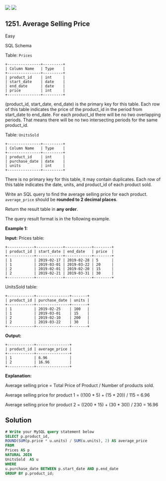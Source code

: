 [![](https://img.shields.io/github/stars/javadev/LeetCode-in-Kotlin?label=Stars&style=flat-square)](https://github.com/javadev/LeetCode-in-Kotlin)
[![](https://img.shields.io/github/forks/javadev/LeetCode-in-Kotlin?label=Fork%20me%20on%20GitHub%20&style=flat-square)](https://github.com/javadev/LeetCode-in-Kotlin/fork)

## 1251\. Average Selling Price

Easy

SQL Schema

Table: `Prices`

    +---------------+---------+ 
    | Column Name   | Type    | 
    +---------------+---------+ 
    | product_id    | int     | 
    | start_date    | date    | 
    | end_date      | date    | 
    | price         | int     | 
    +---------------+---------+ 

(product_id, start_date, end_date) is the primary key for this table. Each row of this table indicates the price of the product_id in the period from start_date to end_date. For each product_id there will be no two overlapping periods. That means there will be no two intersecting periods for the same product_id.

Table: `UnitsSold`

    +---------------+---------+ 
    | Column Name   | Type    | 
    +---------------+---------+ 
    | product_id    | int     | 
    | purchase_date | date    | 
    | units         | int     | 
    +---------------+---------+ 

There is no primary key for this table, it may contain duplicates. Each row of this table indicates the date, units, and product_id of each product sold.

Write an SQL query to find the average selling price for each product. `average_price` should be **rounded to 2 decimal places**.

Return the result table in **any order**.

The query result format is in the following example.

**Example 1:**

**Input:** Prices table: 

    +------------+------------+------------+--------+ 
    | product_id | start_date | end_date   | price  | 
    +------------+------------+------------+--------+ 
    | 1          | 2019-02-17 | 2019-02-28 | 5      | 
    | 1          | 2019-03-01 | 2019-03-22 | 20     | 
    | 2          | 2019-02-01 | 2019-02-20 | 15     | 
    | 2          | 2019-02-21 | 2019-03-31 | 30     | 
    +------------+------------+------------+--------+ 

UnitsSold table: 
    
    +------------+---------------+-------+ 
    | product_id | purchase_date | units | 
    +------------+---------------+-------+ 
    | 1          | 2019-02-25    | 100   | 
    | 1          | 2019-03-01    | 15    | 
    | 2          | 2019-02-10    | 200   | 
    | 2          | 2019-03-22    | 30    | 
    +------------+---------------+-------+

**Output:** 

    +------------+---------------+ 
    | product_id | average_price | 
    +------------+---------------+ 
    | 1          | 6.96          | 
    | 2          | 16.96         | 
    +------------+---------------+

**Explanation:**

Average selling price = Total Price of Product / Number of products sold.

Average selling price for product 1 = ((100 * 5) + (15 * 20)) / 115 = 6.96

Average selling price for product 2 = ((200 * 15) + (30 * 30)) / 230 = 16.96

## Solution

```sql
# Write your MySQL query statement below
SELECT p.product_id,
ROUND(SUM(p.price * u.units) / SUM(u.units), 2) AS average_price
FROM
Prices AS p
NATURAL JOIN
UnitsSold  AS u
WHERE
u.purchase_date BETWEEN p.start_date AND p.end_date
GROUP BY p.product_id;
```